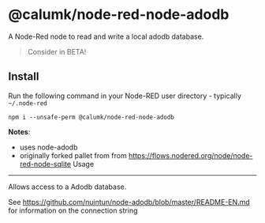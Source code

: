 @calumk/node-red-node-adodb
====================

A Node-Red node to read and write a local adodb database.

> Consider in BETA!

Install
-------

Run the following command in your Node-RED user directory - typically `~/.node-red`

    npm i --unsafe-perm @calumk/node-red-node-adodb

**Notes**:

 - uses node-adodb
 - originally forked pallet from from https://flows.nodered.org/node/node-red-node-sqlite
Usage
-----

Allows access to a Adodb database.

See https://github.com/nuintun/node-adodb/blob/master/README-EN.md for information on the connection string
